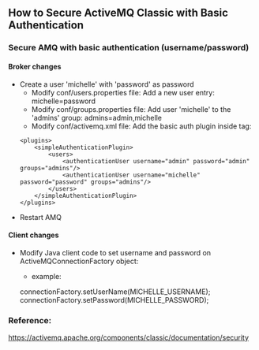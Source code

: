 ## How to Secure ActiveMQ Classic with Basic Authentication ##

### Secure AMQ with basic authentication (username/password) ###

#### Broker changes ####
- Create a user 'michelle' with 'password' as password
    -  Modify conf/users.properties file: Add a new user entry: michelle=password
    - Modify conf/groups.properties file: Add user 'michelle' to the 'admins' group: admins=admin,michelle
    - Modify conf/activemq.xml file: Add the basic auth plugin inside <broker> tag:
  ```
  <plugins>
      <simpleAuthenticationPlugin>
          <users>
              <authenticationUser username="admin" password="admin" groups="admins"/>
              <authenticationUser username="michelle" password="password" groups="admins"/>
          </users>
      </simpleAuthenticationPlugin>
  </plugins>
  ```
- Restart AMQ

#### Client changes ####
- Modify Java client code to set username and password on ActiveMQConnectionFactory object: 
    - example:
    
  connectionFactory.setUserName(MICHELLE_USERNAME);
  connectionFactory.setPassword(MICHELLE_PASSWORD);

### Reference: ###
https://activemq.apache.org/components/classic/documentation/security